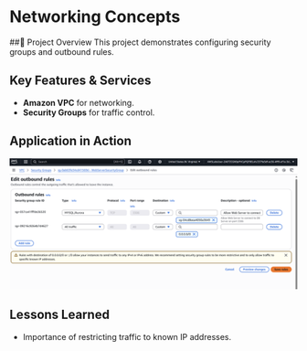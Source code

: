 # Networking Concepts

##📌 Project Overview
This project demonstrates configuring security groups and outbound rules.

## Key Features & Services
- **Amazon VPC** for networking.
- **Security Groups** for traffic control.

## Application in Action
![Security Group](p5-1.png)

## Lessons Learned
- Importance of restricting traffic to known IP addresses.
